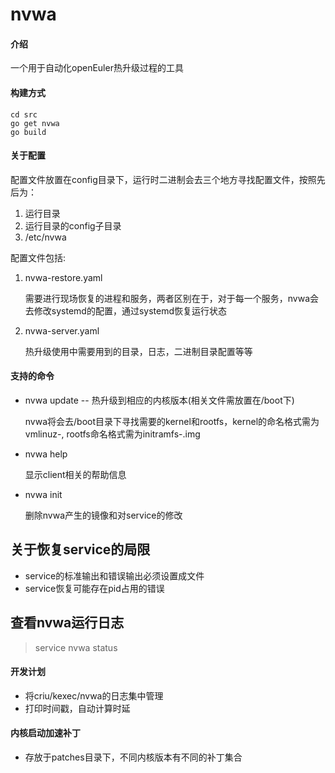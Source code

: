 # nvwa

#### 介绍

一个用于自动化openEuler热升级过程的工具

#### 构建方式

```
cd src
go get nvwa
go build
```

#### 关于配置

配置文件放置在config目录下，运行时二进制会去三个地方寻找配置文件，按照先后为：

1. 运行目录
2. 运行目录的config子目录
3. /etc/nvwa

配置文件包括:

1. nvwa-restore.yaml
    
    需要进行现场恢复的进程和服务，两者区别在于，对于每一个服务，nvwa会去修改systemd的配置，通过systemd恢复运行状态

2. nvwa-server.yaml

    热升级使用中需要用到的目录，日志，二进制目录配置等等


#### 支持的命令

+ nvwa update <version> -- 热升级到相应的内核版本(相关文件需放置在/boot下)

    nvwa将会去/boot目录下寻找需要的kernel和rootfs，kernel的命名格式需为vmlinuz-<version>, rootfs命名格式需为initramfs-<version>.img

+ nvwa help

    显示client相关的帮助信息

+ nvwa init

    删除nvwa产生的镜像和对service的修改

## 关于恢复service的局限

+ service的标准输出和错误输出必须设置成文件
+ service恢复可能存在pid占用的错误

## 查看nvwa运行日志

> service nvwa status

#### 开发计划

+ 将criu/kexec/nvwa的日志集中管理
+ 打印时间戳，自动计算时延

#### 内核启动加速补丁
+ 存放于patches目录下，不同内核版本有不同的补丁集合